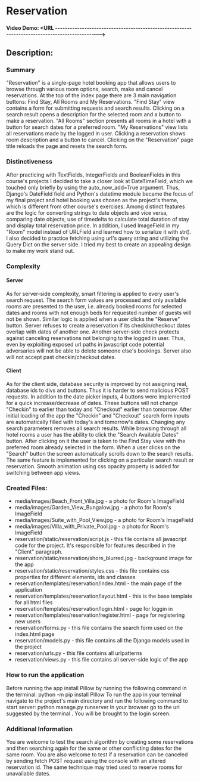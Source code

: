 # Reservation
#### Video Demo: <URL ---------------------------------------------------------------------------------------------->
## Description:
### Summary
"Reservation" is a single-page hotel booking app that allows users to browse through various room options, search, make and cancel reservations. At the top of the index page there are 3 main navigation buttons: Find Stay, All Rooms and My Reservations. "Find Stay" view contains a form for submitting requests and search results. Clicking on a search result opens a description for the selected room and a button to make a reservation. "All Rooms" section presents all rooms in a hotel with a button for search dates for a preferred room. "My Reservations" view lists all reservations made by the logged in user. Clicking a reservation shows room description and a button to cancel. Clicking on the "Reservation" page title reloads the page and resets the search form.

### Distinctiveness
After practicing with TextFields, IntegerFields and BooleanFields in this course's projects I decided to take a closer look at DateTimeField, which we touched only briefly by using the auto_now_add=True argument. Thus, Django's DateField field and Python's datetime module became the focus of my final project and hotel booking was chosen as the project's theme, which is different from other course's exercises. Among distinct features are the logic for converting strings to date objects and vice versa, comparing date objects, use of timedelta to calculate total duration of stay and display total reservation price. In addition, I used ImageField in my "Room" model instead of URLField and learned how to serialize it with str(). I also decided to practice fetching using url's query string and utilizing the Query Dict on the server side. I tried my best to create an appealing design to make my work stand out.

### Complexity

#### Server
As for server-side complexity, smart filtering is applied to every user's search request. The search form values are processed and only available rooms are presented to the user, i.e. already booked rooms for selected dates and rooms with not enough beds for requested number of guests will not be shown. Similar logic is applied when a user clicks the "Reserve" button. Server refuses to create a reservation if its checkin/checkout dates overlap with dates of another one. Another server-side check protects against canceling reservations not belonging to the logged in user. Thus, even by exploiting exposed url paths in javascript code potential adversaries will not be able to delete someone else's bookings. Server also will not accept past checkin/checkout dates.

#### Client
As for the client side, database security is improved by not assigning real, database ids to divs and buttons. Thus it is harder to send malicious POST requests. In addition to the date picker inputs, 4 buttons were implemented for a quick increase/decrease of dates. These buttons will not change "Checkin" to earlier than today and "Checkout" earlier than tomorrow. After initial loading of the app the "Checkin" and "Checkout" search form inputs are automatically filled with today's and tomorrow's dates. Changing any search parameters removes all search results. While browsing through all hotel rooms a user has the ability to click the "Search Available Dates" button. After clicking on it the user is taken to the Find Stay view with the preferred room already selected in the form. When a user clicks on the "Search" button the screen automatically scrolls down to the search results. The same feature is implemented for clicking on a particular search result or reservation. Smooth animation using css opacity property is added for switching between app views. 

### Created Files:

- media/images/Beach_Front_Villa.jpg - a photo for Room's ImageField
- media/images/Garden_View_Bungalow.jpg - a photo for Room's ImageField
- media/images/Suite_with_Pool_View.jpg - a photo for Room's ImageField
- media/images/Villa_with_Private_Pool.jpg - a photo for Room's ImageField
- reservation/static/reservation/script.js - this file contains all javascript code for the project. It's responsible for features described in the "Client" paragraph.
- reservation/static/reservation/shore_blurred.jpg - background image for the app
- reservation/static/reservation/styles.css - this file contains css properties for different elements, ids and classes
- reservation/templates/reservation/index.html - the main page of the application
- reservation/templates/reservation/layout.html - this is the base template for all html files
- reservation/templates/reservation/login.html - page for loggin in
- reservation/templates/reservation/register.html - page for registering new users
- reservation/forms.py - this file contains the search form used on the index.html page
- reservation/models.py - this file contains all the Django models used in the project
- reservation/urls.py - this file contains all urlpatterns
- reservation/views.py - this file contains all server-side logic of the app

### How to run the application

Before running the app install Pillow by running the following command in the terminal:
    python -m pip install Pillow
To run the app in your terminal navigate to the project's main directory and run the following command to start server:
    python manage.py runserver
In your browser go to the url suggested by the terminal . You will be brought to the login screen.

### Additional Information

You are welcome to test the search algorithm by creating some reservations and then searching again for the same or other conflicting dates for the same room. You are also welcome to test if a reservation can be canceled by sending fetch POST request using the console with an altered reservation id. The same technique may tried used to reserve rooms for unavailable dates.

